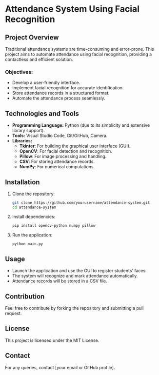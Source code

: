 # Attendance System Using Facial Recognition

## Project Overview
Traditional attendance systems are time-consuming and error-prone. This project aims to automate attendance using facial recognition, providing a contactless and efficient solution.

### Objectives:
- Develop a user-friendly interface.
- Implement facial recognition for accurate identification.
- Store attendance records in a structured format.
- Automate the attendance process seamlessly.

## Technologies and Tools
- **Programming Language:** Python (due to its simplicity and extensive library support).
- **Tools:** Visual Studio Code, Git/GitHub, Camera.
- **Libraries:**
  - **Tkinter**: For building the graphical user interface (GUI).
  - **OpenCV**: For facial detection and recognition.
  - **Pillow**: For image processing and handling.
  - **CSV**: For storing attendance records.
  - **NumPy**: For numerical computations.

## Installation
1. Clone the repository:
   ```sh
   git clone https://github.com/yourusername/attendance-system.git
   cd attendance-system
   ```
2. Install dependencies:
   ```sh
   pip install opencv-python numpy pillow
   ```
3. Run the application:
   ```sh
   python main.py
   ```

## Usage
- Launch the application and use the GUI to register students' faces.
- The system will recognize and mark attendance automatically.
- Attendance records will be stored in a CSV file.

## Contribution
Feel free to contribute by forking the repository and submitting a pull request.

## License
This project is licensed under the MIT License.

## Contact
For any queries, contact [your email or GitHub profile].

